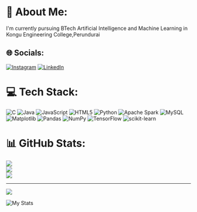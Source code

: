 # 💫 About Me:
I'm currently pursuing BTech Artificial Intelligence and Machine Learning in Kongu Engineering College,Perundurai


## 🌐 Socials:
[![Instagram](https://img.shields.io/badge/Instagram-%23E4405F.svg?logo=Instagram&logoColor=white)](https://instagram.com/it_z_me_ak) [![LinkedIn](https://img.shields.io/badge/LinkedIn-%230077B5.svg?logo=linkedin&logoColor=white)](https://linkedin.com/in/ashok-kumar-r-966105230/) 

# 💻 Tech Stack:
![C](https://img.shields.io/badge/c-%2300599C.svg?style=for-the-badge&logo=c&logoColor=white) ![Java](https://img.shields.io/badge/java-%23ED8B00.svg?style=for-the-badge&logo=openjdk&logoColor=white) ![JavaScript](https://img.shields.io/badge/javascript-%23323330.svg?style=for-the-badge&logo=javascript&logoColor=%23F7DF1E) ![HTML5](https://img.shields.io/badge/html5-%23E34F26.svg?style=for-the-badge&logo=html5&logoColor=white) ![Python](https://img.shields.io/badge/python-3670A0?style=for-the-badge&logo=python&logoColor=ffdd54) ![Apache Spark](https://img.shields.io/badge/Apache%20Spark-FDEE21?style=for-the-badge&logo=apachespark&logoColor=black) ![MySQL](https://img.shields.io/badge/mysql-%2300000f.svg?style=for-the-badge&logo=mysql&logoColor=white) ![Matplotlib](https://img.shields.io/badge/Matplotlib-%23ffffff.svg?style=for-the-badge&logo=Matplotlib&logoColor=black) ![Pandas](https://img.shields.io/badge/pandas-%23150458.svg?style=for-the-badge&logo=pandas&logoColor=white) ![NumPy](https://img.shields.io/badge/numpy-%23013243.svg?style=for-the-badge&logo=numpy&logoColor=white) ![TensorFlow](https://img.shields.io/badge/TensorFlow-%23FF6F00.svg?style=for-the-badge&logo=TensorFlow&logoColor=white) ![scikit-learn](https://img.shields.io/badge/scikit--learn-%23F7931E.svg?style=for-the-badge&logo=scikit-learn&logoColor=white)
# 📊 GitHub Stats:
![](https://github-readme-stats.vercel.app/api?username=ashokkumar2004&theme=dark&hide_border=false&include_all_commits=false&count_private=false)<br/>
![](https://github-readme-streak-stats.herokuapp.com/?user=ashokkumar2004&theme=dark&hide_border=false)<br/>
![](https://github-readme-stats.vercel.app/api/top-langs/?username=ashokkumar2004&theme=dark&hide_border=false&include_all_commits=false&count_private=false&layout=compact)

---
[![](https://visitcount.itsvg.in/api?id=ashokkumar2004&icon=0&color=0)](https://visitcount.itsvg.in)

![My Stats](https://leetcard.jacoblin.cool/karthickeyan_s?theme=dark&font=Gruppo&ext=activity&width=700)

<!-- Proudly created with GPRM ( https://gprm.itsvg.in ) -->
